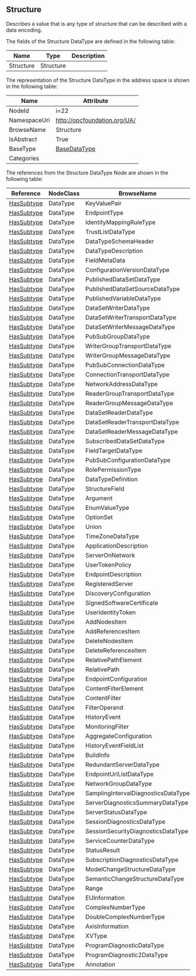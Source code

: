 <!-- datatype -->
## Structure
Describes a value that is any type of structure that can be described with a data encoding.  
<!-- end of description -->
The fields of the Structure DataType are defined in the following table:  

|Name|Type|Description|
|---|---|---|
|Structure|Structure||

The representation of the Structure DataType in the address space is shown in the following table:  

|Name|Attribute|
|---|---|
|NodeId|i=22|
|NamespaceUri|http://opcfoundation.org/UA/|
|BrowseName|Structure|
|IsAbstract|True|
|BaseType|[BaseDataType](../../DataTypes/BaseDataType/readme.md)|
|Categories||

The references from the Structure DataType Node are shown in the following table:  

|Reference|NodeClass|BrowseName|DataType|TypeDefinition|ModellingRule|
|---|---|---|---|---|---|
|[HasSubtype](../../ReferenceTypes/HasSubtype/readme.md)|DataType|KeyValuePair||||
|[HasSubtype](../../ReferenceTypes/HasSubtype/readme.md)|DataType|EndpointType||||
|[HasSubtype](../../ReferenceTypes/HasSubtype/readme.md)|DataType|IdentityMappingRuleType||||
|[HasSubtype](../../ReferenceTypes/HasSubtype/readme.md)|DataType|TrustListDataType||||
|[HasSubtype](../../ReferenceTypes/HasSubtype/readme.md)|DataType|DataTypeSchemaHeader||||
|[HasSubtype](../../ReferenceTypes/HasSubtype/readme.md)|DataType|DataTypeDescription||||
|[HasSubtype](../../ReferenceTypes/HasSubtype/readme.md)|DataType|FieldMetaData||||
|[HasSubtype](../../ReferenceTypes/HasSubtype/readme.md)|DataType|ConfigurationVersionDataType||||
|[HasSubtype](../../ReferenceTypes/HasSubtype/readme.md)|DataType|PublishedDataSetDataType||||
|[HasSubtype](../../ReferenceTypes/HasSubtype/readme.md)|DataType|PublishedDataSetSourceDataType||||
|[HasSubtype](../../ReferenceTypes/HasSubtype/readme.md)|DataType|PublishedVariableDataType||||
|[HasSubtype](../../ReferenceTypes/HasSubtype/readme.md)|DataType|DataSetWriterDataType||||
|[HasSubtype](../../ReferenceTypes/HasSubtype/readme.md)|DataType|DataSetWriterTransportDataType||||
|[HasSubtype](../../ReferenceTypes/HasSubtype/readme.md)|DataType|DataSetWriterMessageDataType||||
|[HasSubtype](../../ReferenceTypes/HasSubtype/readme.md)|DataType|PubSubGroupDataType||||
|[HasSubtype](../../ReferenceTypes/HasSubtype/readme.md)|DataType|WriterGroupTransportDataType||||
|[HasSubtype](../../ReferenceTypes/HasSubtype/readme.md)|DataType|WriterGroupMessageDataType||||
|[HasSubtype](../../ReferenceTypes/HasSubtype/readme.md)|DataType|PubSubConnectionDataType||||
|[HasSubtype](../../ReferenceTypes/HasSubtype/readme.md)|DataType|ConnectionTransportDataType||||
|[HasSubtype](../../ReferenceTypes/HasSubtype/readme.md)|DataType|NetworkAddressDataType||||
|[HasSubtype](../../ReferenceTypes/HasSubtype/readme.md)|DataType|ReaderGroupTransportDataType||||
|[HasSubtype](../../ReferenceTypes/HasSubtype/readme.md)|DataType|ReaderGroupMessageDataType||||
|[HasSubtype](../../ReferenceTypes/HasSubtype/readme.md)|DataType|DataSetReaderDataType||||
|[HasSubtype](../../ReferenceTypes/HasSubtype/readme.md)|DataType|DataSetReaderTransportDataType||||
|[HasSubtype](../../ReferenceTypes/HasSubtype/readme.md)|DataType|DataSetReaderMessageDataType||||
|[HasSubtype](../../ReferenceTypes/HasSubtype/readme.md)|DataType|SubscribedDataSetDataType||||
|[HasSubtype](../../ReferenceTypes/HasSubtype/readme.md)|DataType|FieldTargetDataType||||
|[HasSubtype](../../ReferenceTypes/HasSubtype/readme.md)|DataType|PubSubConfigurationDataType||||
|[HasSubtype](../../ReferenceTypes/HasSubtype/readme.md)|DataType|RolePermissionType||||
|[HasSubtype](../../ReferenceTypes/HasSubtype/readme.md)|DataType|DataTypeDefinition||||
|[HasSubtype](../../ReferenceTypes/HasSubtype/readme.md)|DataType|StructureField||||
|[HasSubtype](../../ReferenceTypes/HasSubtype/readme.md)|DataType|Argument||||
|[HasSubtype](../../ReferenceTypes/HasSubtype/readme.md)|DataType|EnumValueType||||
|[HasSubtype](../../ReferenceTypes/HasSubtype/readme.md)|DataType|OptionSet||||
|[HasSubtype](../../ReferenceTypes/HasSubtype/readme.md)|DataType|Union||||
|[HasSubtype](../../ReferenceTypes/HasSubtype/readme.md)|DataType|TimeZoneDataType||||
|[HasSubtype](../../ReferenceTypes/HasSubtype/readme.md)|DataType|ApplicationDescription||||
|[HasSubtype](../../ReferenceTypes/HasSubtype/readme.md)|DataType|ServerOnNetwork||||
|[HasSubtype](../../ReferenceTypes/HasSubtype/readme.md)|DataType|UserTokenPolicy||||
|[HasSubtype](../../ReferenceTypes/HasSubtype/readme.md)|DataType|EndpointDescription||||
|[HasSubtype](../../ReferenceTypes/HasSubtype/readme.md)|DataType|RegisteredServer||||
|[HasSubtype](../../ReferenceTypes/HasSubtype/readme.md)|DataType|DiscoveryConfiguration||||
|[HasSubtype](../../ReferenceTypes/HasSubtype/readme.md)|DataType|SignedSoftwareCertificate||||
|[HasSubtype](../../ReferenceTypes/HasSubtype/readme.md)|DataType|UserIdentityToken||||
|[HasSubtype](../../ReferenceTypes/HasSubtype/readme.md)|DataType|AddNodesItem||||
|[HasSubtype](../../ReferenceTypes/HasSubtype/readme.md)|DataType|AddReferencesItem||||
|[HasSubtype](../../ReferenceTypes/HasSubtype/readme.md)|DataType|DeleteNodesItem||||
|[HasSubtype](../../ReferenceTypes/HasSubtype/readme.md)|DataType|DeleteReferencesItem||||
|[HasSubtype](../../ReferenceTypes/HasSubtype/readme.md)|DataType|RelativePathElement||||
|[HasSubtype](../../ReferenceTypes/HasSubtype/readme.md)|DataType|RelativePath||||
|[HasSubtype](../../ReferenceTypes/HasSubtype/readme.md)|DataType|EndpointConfiguration||||
|[HasSubtype](../../ReferenceTypes/HasSubtype/readme.md)|DataType|ContentFilterElement||||
|[HasSubtype](../../ReferenceTypes/HasSubtype/readme.md)|DataType|ContentFilter||||
|[HasSubtype](../../ReferenceTypes/HasSubtype/readme.md)|DataType|FilterOperand||||
|[HasSubtype](../../ReferenceTypes/HasSubtype/readme.md)|DataType|HistoryEvent||||
|[HasSubtype](../../ReferenceTypes/HasSubtype/readme.md)|DataType|MonitoringFilter||||
|[HasSubtype](../../ReferenceTypes/HasSubtype/readme.md)|DataType|AggregateConfiguration||||
|[HasSubtype](../../ReferenceTypes/HasSubtype/readme.md)|DataType|HistoryEventFieldList||||
|[HasSubtype](../../ReferenceTypes/HasSubtype/readme.md)|DataType|BuildInfo||||
|[HasSubtype](../../ReferenceTypes/HasSubtype/readme.md)|DataType|RedundantServerDataType||||
|[HasSubtype](../../ReferenceTypes/HasSubtype/readme.md)|DataType|EndpointUrlListDataType||||
|[HasSubtype](../../ReferenceTypes/HasSubtype/readme.md)|DataType|NetworkGroupDataType||||
|[HasSubtype](../../ReferenceTypes/HasSubtype/readme.md)|DataType|SamplingIntervalDiagnosticsDataType||||
|[HasSubtype](../../ReferenceTypes/HasSubtype/readme.md)|DataType|ServerDiagnosticsSummaryDataType||||
|[HasSubtype](../../ReferenceTypes/HasSubtype/readme.md)|DataType|ServerStatusDataType||||
|[HasSubtype](../../ReferenceTypes/HasSubtype/readme.md)|DataType|SessionDiagnosticsDataType||||
|[HasSubtype](../../ReferenceTypes/HasSubtype/readme.md)|DataType|SessionSecurityDiagnosticsDataType||||
|[HasSubtype](../../ReferenceTypes/HasSubtype/readme.md)|DataType|ServiceCounterDataType||||
|[HasSubtype](../../ReferenceTypes/HasSubtype/readme.md)|DataType|StatusResult||||
|[HasSubtype](../../ReferenceTypes/HasSubtype/readme.md)|DataType|SubscriptionDiagnosticsDataType||||
|[HasSubtype](../../ReferenceTypes/HasSubtype/readme.md)|DataType|ModelChangeStructureDataType||||
|[HasSubtype](../../ReferenceTypes/HasSubtype/readme.md)|DataType|SemanticChangeStructureDataType||||
|[HasSubtype](../../ReferenceTypes/HasSubtype/readme.md)|DataType|Range||||
|[HasSubtype](../../ReferenceTypes/HasSubtype/readme.md)|DataType|EUInformation||||
|[HasSubtype](../../ReferenceTypes/HasSubtype/readme.md)|DataType|ComplexNumberType||||
|[HasSubtype](../../ReferenceTypes/HasSubtype/readme.md)|DataType|DoubleComplexNumberType||||
|[HasSubtype](../../ReferenceTypes/HasSubtype/readme.md)|DataType|AxisInformation||||
|[HasSubtype](../../ReferenceTypes/HasSubtype/readme.md)|DataType|XVType||||
|[HasSubtype](../../ReferenceTypes/HasSubtype/readme.md)|DataType|ProgramDiagnosticDataType||||
|[HasSubtype](../../ReferenceTypes/HasSubtype/readme.md)|DataType|ProgramDiagnostic2DataType||||
|[HasSubtype](../../ReferenceTypes/HasSubtype/readme.md)|DataType|Annotation||||

